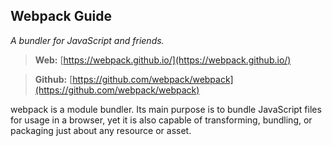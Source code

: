 ## Webpack Guide
*A bundler for JavaScript and friends.*

> **Web:** [https://webpack.github.io/](https://webpack.github.io/)

> **Github:** [https://github.com/webpack/webpack](https://github.com/webpack/webpack)

webpack is a module bundler. Its main purpose is to bundle JavaScript files for usage in a browser, yet it is also capable of transforming, bundling, or packaging just about any resource or asset.
